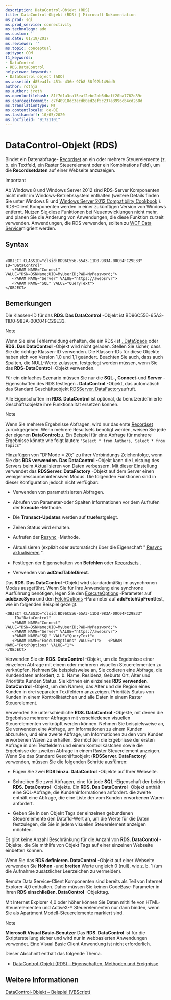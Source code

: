 ```yaml
---
description: DataControl-Objekt (RDS)
title: DataControl-Objekt (RDS) | Microsoft-Dokumentation
ms.prod: sql
ms.prod_service: connectivity
ms.technology: ado
ms.custom: ''
ms.date: 01/19/2017
ms.reviewer: ''
ms.topic: conceptual
apitype: COM
f1_keywords:
- DataControl
- RDS.DataControl
helpviewer_keywords:
- DataControl object [ADO]
ms.assetid: d85ea4fc-451c-436e-97b8-58f92b149dd0
author: rothja
ms.author: jroth
ms.openlocfilehash: 81f7d1a3ca15eaf2ebc2bb6dbaff20ba7762d89c
ms.sourcegitcommit: c7f40918dc3ecdb0ed2ef5c237a3996cb4cd268d
ms.translationtype: MT
ms.contentlocale: de-DE
ms.lasthandoff: 10/05/2020
ms.locfileid: "91721101"
---
```

# <a name="datacontrol-object-rds"></a>DataControl-Objekt (RDS)
Bindet ein Datenabfrage- [Recordset](../ado-api/recordset-object-ado.md) an ein oder mehrere Steuerelemente (z. b. ein Textfeld, ein Raster Steuerelement oder ein Kombinations Feld), um die **Recordsetdaten** auf einer Webseite anzuzeigen.  
  
> [!IMPORTANT]
>  Ab Windows 8 und Windows Server 2012 sind RDS-Server Komponenten nicht mehr im Windows-Betriebssystem enthalten (weitere Details finden Sie unter Windows 8 und [Windows Server 2012 Compatibility Cookbook](https://www.microsoft.com/download/details.aspx?id=27416) ). RDS-Client Komponenten werden in einer zukünftigen Version von Windows entfernt. Nutzen Sie diese Funktionen bei Neuentwicklungen nicht mehr, und planen Sie die Änderung von Anwendungen, die diese Funktion zurzeit verwenden. Anwendungen, die RDS verwenden, sollten zu [WCF Data Service](/dotnet/framework/wcf/)migriert werden.  
  
## <a name="syntax"></a>Syntax  
  
```  
  
<OBJECT CLASSID="clsid:BD96C556-65A3-11D0-983A-00C04FC29E33" ID="DataControl"  
   <PARAM NAME="Connect" VALUE="DSN=DSNName;UID=MyUserID;PWD=MyPassword;">  
   <PARAM NAME="Server" VALUE="https://awebsrvr">  
   <PARAM NAME="SQL" VALUE="QueryText">  
</OBJECT>  
```  
  
## <a name="remarks"></a>Bemerkungen  
 Die Klassen-ID für das **RDS. Das DataControl** -Objekt ist BD96C556-65A3-11D0-983A-00C04FC29E33.  
  
> [!NOTE]
>  Wenn Sie eine Fehlermeldung erhalten, die ein RDS-ist [. DataSpace](./dataspace-object-rds.md) oder **RDS. Das DataControl** -Objekt wird nicht geladen. Stellen Sie sicher, dass Sie die richtige Klassen-ID verwenden. Die Klassen-IDs für diese Objekte haben sich von Version 1,0 und 1,1 geändert. Beachten Sie auch, dass auch Spalten, die NULL-Werte zulassen, festgelegt werden müssen, wenn Sie das **RDS-DataControl** -Objekt verwenden.  
  
 Für ein einfaches Szenario müssen Sie nur die **SQL**-, **Connect**-und **Server** -Eigenschaften des RDS festlegen **. DataControl** -Objekt, das automatisch das Standard Geschäftsobjekt [RDSServer. DataFactory](./datafactory-object-rdsserver.md)aufruft.  
  
 Alle Eigenschaften im **RDS. DataControl** ist optional, da benutzerdefinierte Geschäftsobjekte ihre Funktionalität ersetzen können.  
  
> [!NOTE]
>  Wenn Sie mehrere Ergebnisse Abfragen, wird nur das erste [Recordset](../ado-api/recordset-object-ado.md) zurückgegeben. Wenn mehrere Resultsets benötigt werden, weisen Sie jede der eigenen **DataControl**zu. Ein Beispiel für eine Abfrage für mehrere Ergebnisse könnte wie folgt lauten: `"Select * from Authors, Select * from Topics"`  
  
 Hinzufügen von "DFMode = 20;" zu ihrer Verbindungs Zeichenfolge, wenn Sie das **RDS verwenden. Das DataControl** -Objekt kann die Leistung des Servers beim Aktualisieren von Daten verbessern. Mit dieser Einstellung verwendet das **RDSServer. DataFactory** -Objekt auf dem Server einen weniger ressourcenintensiven Modus. Die folgenden Funktionen sind in dieser Konfiguration jedoch nicht verfügbar:  
  
-   Verwenden von parametrisierten Abfragen.  
  
-   Abrufen von Parameter-oder Spalten Informationen vor dem Aufrufen der **Execute** -Methode.  
  
-   Die **Transact-Updates** werden auf **true**festgelegt.  
  
-   Zeilen Status wird erhalten.  
  
-   Aufrufen der [Resync](../ado-api/resync-method.md) -Methode.  
  
-   Aktualisieren (explizit oder automatisch) über die Eigenschaft " [Resync aktualisieren](../ado-api/update-resync-property-dynamic-ado.md) ".  
  
-   Festlegen der Eigenschaften von **Befehlen** oder [Recordsets](./recordset-sourcerecordset-properties-rds.md) .  
  
-   Verwenden von **adCmdTableDirect**.  
  
 Das **RDS. Das DataControl** -Objekt wird standardmäßig im asynchronen Modus ausgeführt. Wenn Sie für Ihre Anwendung eine synchrone Ausführung benötigen, legen Sie den [ExecuteOptions](./executeoptions-property-rds.md) -Parameter auf **adcExecSync** und den [FetchOptions](./fetchoptions-property-rds.md) -Parameter auf **adcFetchUpFront**fest, wie im folgenden Beispiel gezeigt.  
  
```  
<OBJECT CLASSID="clsid:BD96C556-65A3-11D0-983A-00C04FC29E33"   
    ID="DataControl"  
   <PARAM NAME="Connect" VALUE="DSN=DSNName;UID=MyUserID;PWD=MyPassword;">  
   <PARAM NAME="Server" VALUE="https://awebsrvr">  
   <PARAM NAME="SQL" VALUE="QueryText">  
   <PARAM NAME="ExecuteOptions" VALUE="1">   <PARAM NAME="FetchOptions" VALUE="1">  
</OBJECT>  
```  
  
 Verwenden Sie ein **RDS. DataControl** -Objekt, um die Ergebnisse einer einzelnen Abfrage mit einem oder mehreren visuellen Steuerelementen zu verknüpfen. Nehmen Sie beispielsweise an, Sie codieren eine Abfrage, die Kundendaten anfordert, z. b. Name, Residenz, Geburts Ort, Alter und Prioritäts Kunden Status. Sie können ein einzelnes **RDS verwenden. DataControl** -Objekt, um den Namen, das Alter und die Region eines Kunden in drei separaten Textfeldern anzuzeigen. Prioritäts Status von Kunden in einem Kontrollkästchen und alle Daten in einem Raster Steuerelement.  
  
 Verwenden Sie unterschiedliche **RDS. DataControl** -Objekte, mit denen die Ergebnisse mehrerer Abfragen mit verschiedenen visuellen Steuerelementen verknüpft werden können. Nehmen Sie beispielsweise an, Sie verwenden eine Abfrage, um Informationen zu einem Kunden abzurufen, und eine zweite Abfrage, um Informationen zu den vom Kunden erworbenen Waren zu erhalten. Sie möchten die Ergebnisse der ersten Abfrage in drei Textfeldern und einem Kontrollkästchen sowie die Ergebnisse der zweiten Abfrage in einem Raster Steuerelement anzeigen. Wenn Sie das Standard Geschäftsobjekt (**RDSServer. DataFactory**) verwenden, müssen Sie die folgenden Schritte ausführen:  
  
-   Fügen Sie zwei **RDS hinzu. DataControl** -Objekte auf Ihrer Webseite.  
  
-   Schreiben Sie zwei Abfragen, eine für jede **SQL** -Eigenschaft der beiden **RDS. DataControl** -Objekte. Ein **RDS. Das DataControl** -Objekt enthält eine SQL-Abfrage, die Kundeninformationen anfordert. die zweite enthält eine Abfrage, die eine Liste der vom Kunden erworbenen Waren anfordert.  
  
-   Geben Sie in den Objekt Tags der einzelnen gebundenen Steuerelemente den Datafld-Wert an, um die Werte für die Daten festzulegen, die Sie in jedem visuellen Steuerelement anzeigen möchten.  
  
 Es gibt keine Anzahl Beschränkung für die Anzahl von **RDS. DataControl** -Objekte, die Sie mithilfe von Objekt Tags auf einer einzelnen Webseite einbetten können.  
  
 Wenn Sie das **RDS definieren. DataControl** -Objekt auf einer Webseite verwenden Sie **Höhen** -und **breiten** Werte ungleich 0 (null), wie z. b. 1 (um die Aufnahme zusätzlicher Leerzeichen zu vermeiden).  
  
 Remote Data Service-Client Komponenten sind bereits als Teil von Internet Explorer 4,0 enthalten. Daher müssen Sie keinen CodeBase-Parameter in Ihren **RDS einschließen. DataControl** -Objekttag.  
  
 Mit Internet Explorer 4,0 oder höher können Sie Daten mithilfe von HTML-Steuerelementen und ActiveX-® Steuerelementen nur dann binden, wenn Sie als Apartment Modell-Steuerelemente markiert sind.  
  
> [!NOTE]
>  **Microsoft Visual Basic-Benutzer** Das **RDS. DataControl** ist für die Skripterstellung sicher und wird nur in webbasierten Anwendungen verwendet. Eine Visual Basic Client Anwendung ist nicht erforderlich.  
  
 Dieser Abschnitt enthält das folgende Thema.  
  
-   [DataControl-Objekt (RDS) – Eigenschaften, Methoden und Ereignisse](./datacontrol-object-rds-properties-methods-and-events.md)  
  
## <a name="see-also"></a>Weitere Informationen  
 [DataControl-Objekt – Beispiel (VBScript)](./datacontrol-object-example-vbscript.md)